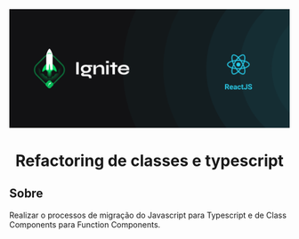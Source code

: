 <img src=".github/cover-reactjs.png" alt="ignite">

<h1 align="center">
Refactoring de classes e typescript
</h1>

<h2>
  Sobre
</h2>

<p>
Realizar o processos de migração do Javascript para Typescript e de Class Components para Function Components.
</p>
